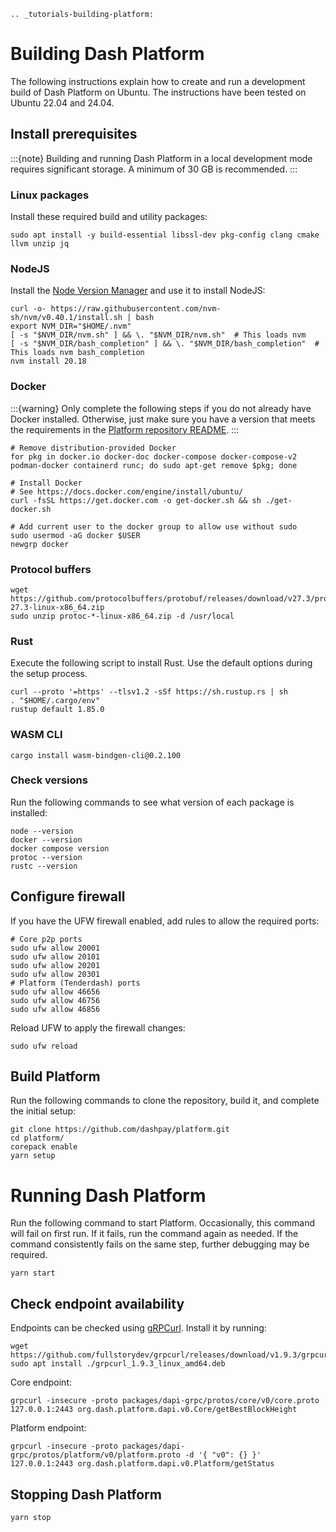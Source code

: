 ```{eval-rst}
.. _tutorials-building-platform:
```

# Building Dash Platform

The following instructions explain how to create and run a development build of Dash Platform on Ubuntu. The instructions have been tested on Ubuntu 22.04 and 24.04.

## Install prerequisites

:::{note}
Building and running Dash Platform in a local development mode requires significant storage. A minimum of 30 GB is recommended.
:::

### Linux packages

Install these required build and utility packages:

``` shell
sudo apt install -y build-essential libssl-dev pkg-config clang cmake llvm unzip jq
```

### NodeJS

Install the [Node Version Manager](https://github.com/nvm-sh/nvm) and use it to install NodeJS:

``` shell
curl -o- https://raw.githubusercontent.com/nvm-sh/nvm/v0.40.1/install.sh | bash
export NVM_DIR="$HOME/.nvm"
[ -s "$NVM_DIR/nvm.sh" ] && \. "$NVM_DIR/nvm.sh"  # This loads nvm
[ -s "$NVM_DIR/bash_completion" ] && \. "$NVM_DIR/bash_completion"  # This loads nvm bash_completion
nvm install 20.18
```

### Docker

:::{warning}
Only complete the following steps if you do not already have Docker installed. Otherwise, just make sure you have a version that meets the requirements in the [Platform repository README](https://github.com/dashpay/platform?tab=readme-ov-file#how-to-build-and-set-up-a-node-from-the-code-in-this-repo).
:::

``` shell
# Remove distribution-provided Docker
for pkg in docker.io docker-doc docker-compose docker-compose-v2 podman-docker containerd runc; do sudo apt-get remove $pkg; done

# Install Docker
# See https://docs.docker.com/engine/install/ubuntu/
curl -fsSL https://get.docker.com -o get-docker.sh && sh ./get-docker.sh

# Add current user to the docker group to allow use without sudo
sudo usermod -aG docker $USER
newgrp docker
```

### Protocol buffers

``` shell
wget https://github.com/protocolbuffers/protobuf/releases/download/v27.3/protoc-27.3-linux-x86_64.zip
sudo unzip protoc-*-linux-x86_64.zip -d /usr/local
```

### Rust

Execute the following script to install Rust. Use the default options during the setup process.

``` shell
curl --proto '=https' --tlsv1.2 -sSf https://sh.rustup.rs | sh
. "$HOME/.cargo/env"
rustup default 1.85.0
```

### WASM CLI

``` shell
cargo install wasm-bindgen-cli@0.2.100
```

### Check versions

Run the following commands to see what version of each package is installed:

``` shell
node --version
docker --version
docker compose version
protoc --version
rustc --version
```

## Configure firewall

If you have the UFW firewall enabled, add rules to allow the required ports:

``` shell
# Core p2p ports
sudo ufw allow 20001
sudo ufw allow 20101
sudo ufw allow 20201
sudo ufw allow 20301
# Platform (Tenderdash) ports
sudo ufw allow 46656
sudo ufw allow 46756
sudo ufw allow 46856
```

Reload UFW to apply the firewall changes:

``` shell
sudo ufw reload
```

## Build Platform

Run the following commands to clone the repository, build it, and complete the initial setup:

``` shell
git clone https://github.com/dashpay/platform.git
cd platform/
corepack enable
yarn setup
```

# Running Dash Platform

Run the following command to start Platform. Occasionally, this command will fail on first run. If it fails, run the command again as needed. If the command consistently fails on the same step, further debugging may be required.

``` shell
yarn start
```

## Check endpoint availability

Endpoints can be checked using [gRPCurl](https://github.com/fullstorydev/grpcurl). Install it by running:

``` shell
wget https://github.com/fullstorydev/grpcurl/releases/download/v1.9.3/grpcurl_1.9.3_linux_amd64.deb
sudo apt install ./grpcurl_1.9.3_linux_amd64.deb
```

Core endpoint:

``` shell
grpcurl -insecure -proto packages/dapi-grpc/protos/core/v0/core.proto 127.0.0.1:2443 org.dash.platform.dapi.v0.Core/getBestBlockHeight
```

Platform endpoint:

``` shell
grpcurl -insecure -proto packages/dapi-grpc/protos/platform/v0/platform.proto -d '{ "v0": {} }' 127.0.0.1:2443 org.dash.platform.dapi.v0.Platform/getStatus
```

## Stopping Dash Platform

``` shell
yarn stop
```
